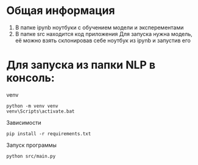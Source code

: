 # Общая информация
1. В папке ipynb ноутбуки с обучением модели и эксперементами
2. В папке src находится код приложения
Для запуска нужна модель, её можно взять склонировав себе ноутбук из ipynb и запустив его

# Для запуска из папки NLP в консоль:
venv
```
python -m venv venv
venv\Scripts\activate.bat
```
Зависимости
```
pip install -r requirements.txt
```

Запуск программы
```
python src/main.py
```
